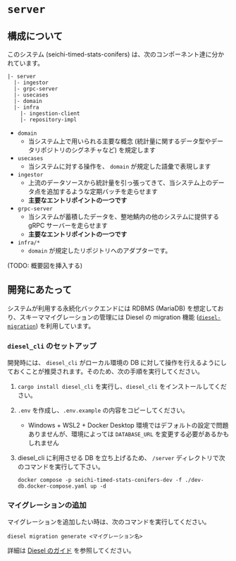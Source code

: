 # `server`

## 構成について

このシステム (seichi-timed-stats-conifers) は、次のコンポーネント達に分かれています。

```
|- server
  |- ingestor
  |- grpc-server
  |- usecases
  |- domain
  |- infra
    |- ingestion-client
    |- repository-impl
```

- `domain`
  - 当システム上で用いられる主要な概念 (統計量に関するデータ型やデータリポジトリのシグネチャなど) を規定します
- `usecases`
  - 当システムに対する操作を、 `domain` が規定した語彙で表現します
- `ingestor`
  - 上流のデータソースから統計量を引っ張ってきて、当システム上のデータ点を追加するような定期バッチを走らせます
  - **主要なエントリポイントの一つです**
- `grpc-server`
  - 当システムが蓄積したデータを、整地鯖内の他のシステムに提供する gRPC サーバーを走らせます
  - **主要なエントリポイントの一つです**
- `infra/*`
  - `domain` が規定したリポジトリへのアダプターです。

(TODO: 概要図を挿入する)

## 開発にあたって

システムが利用する永続化バックエンドには RDBMS (MariaDB) を想定しており、スキーママイグレーションの管理には Diesel の migration 機能 ([`diesel-migration`](https://docs.rs/diesel_migrations/latest/diesel_migrations/)) を利用しています。

### `diesel_cli` のセットアップ

開発時には、 `diesel_cli` がローカル環境の DB に対して操作を行えるようにしておくことが推奨されます。そのため、次の手順を実行してください。

1. `cargo install diesel_cli` を実行し、`diesel_cli` をインストールしてください。
1. `.env` を作成し、`.env.example` の内容をコピーしてください。

   - Windows + WSL2 + Docker Desktop 環境ではデフォルトの設定で問題ありませんが、環境によっては `DATABASE_URL` を変更する必要があるかもしれません

1. diesel_cli に利用させる DB を立ち上げるため、 `/server` ディレクトリで次のコマンドを実行して下さい。

   ```
   docker compose -p seichi-timed-stats-conifers-dev -f ./dev-db.docker-compose.yaml up -d
   ```

### マイグレーションの追加

マイグレーションを追加したい時は、次のコマンドを実行してください。

```
diesel migration generate <マイグレーション名>
```

詳細は [Diesel のガイド](https://diesel.rs/guides/getting-started) を参照してください。
